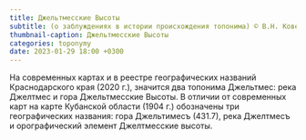 ```yaml
---
title: Джельтмесские Высоты
subtitle: (о заблуждениях в истории происхождения топонима) © В.Н. Ковешников
thumbnail-caption: Джельтмесские Высоты
categories: toponymy
date: 2023-01-29 18:00 +0300
---
```

На современных картах и в реестре географических названий Краснодарского края (2020 г.), значится два топонима Джельтмес: река Джелтмес и гора Джельтмесские Высоты. В отличии от современных карт на карте Кубанской области (1904 г.) обозначены три географических названия: гора Джельтимесъ (431.7), река Джелтмесъ и орографический элемент Джелтмесские высоты.
